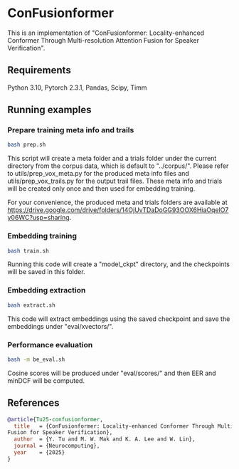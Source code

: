 # ConFusionformer
This is an implementation of "ConFusionformer: Locality-enhanced Conformer Through Multi-resolution Attention
Fusion for Speaker Verification".

## Requirements
Python 3.10, Pytorch 2.3.1, Pandas, Scipy, Timm

## Running examples
### Prepare training meta info and trails
```sh
bash prep.sh
```
This script will create a meta folder and a trials folder under the current directory from the corpus data, which is default to "../corpus/".
Please refer to utils/prep_vox_meta.py for the produced meta info files and utils/prep_vox_trails.py for the output trail files. These meta 
info and trials will be created only once and then used for embedding training. 

For your convenience, the produced meta and trials folders are available at https://drive.google.com/drive/folders/14OjUvTDaDoGG93OOX6HiaOqelO7y06WC?usp=sharing.

### Embedding training
```sh
bash train.sh
```
Running this code will create a "model_ckpt" directory, and the checkpoints will be saved in this folder.

### Embedding extraction
```sh
bash extract.sh
```
This code will extract embeddings using the saved checkpoint and save the embeddings under "eval/xvectors/".

### Performance evaluation
```sh
bash -m be_eval.sh
```
Cosine scores will be produced under "eval/scores/" and then EER and minDCF will be computed.

## References
```bibtex
@article{Tu25-confusionformer,
  title   = {ConFusionformer: Locality-enhanced Conformer Through Multi-resolution Attention
Fusion for Speaker Verification},
  author  = {Y. Tu and M. W. Mak and K. A. Lee and W. Lin},
  journal = {Neurocomputing},
  year    = {2025}
}
```
